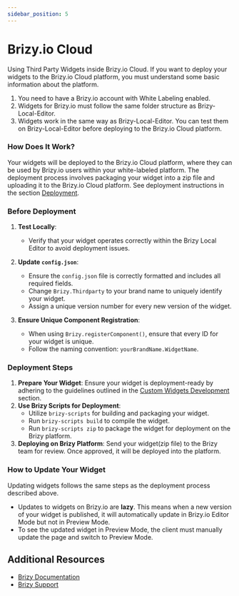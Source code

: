 ```yaml
---
sidebar_position: 5
---
```


# Brizy.io Cloud

Using Third Party Widgets inside Brizy.io Cloud.
If you want to deploy your widgets to the Brizy.io Cloud platform, you must understand some basic information about the platform.

1. You need to have a Brizy.io account with White Labeling enabled.
2. Widgets for Brizy.io must follow the same folder structure as Brizy-Local-Editor.
3. Widgets work in the same way as Brizy-Local-Editor. You can test them on Brizy-Local-Editor before deploying to the Brizy.io Cloud platform.

### How Does It Work?
Your widgets will be deployed to the Brizy.io Cloud platform, where they can be used by Brizy.io users within your white-labeled platform.
The deployment process involves packaging your widget into a zip file and uploading it to the Brizy.io Cloud platform.
See deployment instructions in the section [Deployment](#deployment-steps).

### Before Deployment

1. **Test Locally**:
   - Verify that your widget operates correctly within the Brizy Local Editor to avoid deployment issues.

2. **Update `config.json`**:
   - Ensure the `config.json` file is correctly formatted and includes all required fields.
   - Change `Brizy.Thirdparty` to your brand name to uniquely identify your widget.
   - Assign a unique version number for every new version of the widget.

3. **Ensure Unique Component Registration**:
   - When using `Brizy.registerComponent()`, ensure that every ID for your widget is unique.
   - Follow the naming convention: `yourBrandName.WidgetName`.

### Deployment Steps

1. **Prepare Your Widget**: Ensure your widget is deployment-ready by adhering to the guidelines outlined in the [Custom Widgets Development](/docs/development/creating-your-first-addon) section.
2. **Use Brizy Scripts for Deployment**:
   - Utilize `brizy-scripts` for building and packaging your widget.
   - Run `brizy-scripts build` to compile the widget.
   - Run `brizy-scripts zip` to package the widget for deployment on the Brizy platform.
3. **Deploying on Brizy Platform**: Send your widget(zip file) to the Brizy team for review. Once approved, it will be deployed into the platform.

### How to Update Your Widget
Updating widgets follows the same steps as the deployment process described above.

- Updates to widgets on Brizy.io are **lazy**. This means when a new version of your widget is published, it will automatically update in Brizy.io Editor Mode but not in Preview Mode.
- To see the updated widget in Preview Mode, the client must manually update the page and switch to Preview Mode.

## Additional Resources

- [Brizy Documentation](https://builder-docs.brizy.io/docs/getting-started/what-is-brizy/)
- [Brizy Support](https://support.brizy.io)
